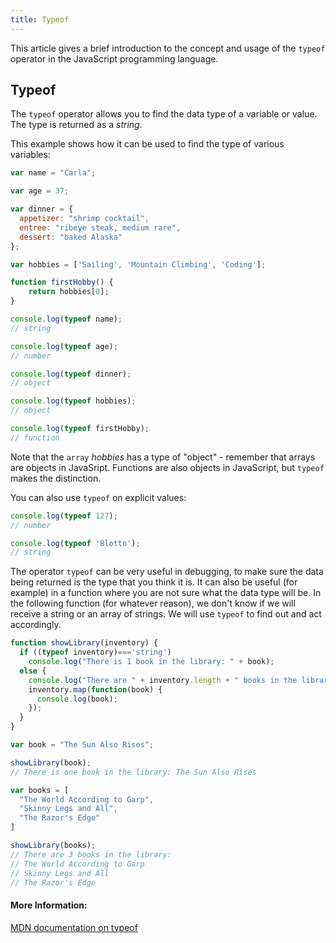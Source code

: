 ```yaml
---
title: Typeof
---
```


This article gives a brief introduction to the concept and usage of the `typeof` operator in the JavaScript programming language.

## Typeof

The `typeof` operator allows you to find the data type of a variable or value. The type is returned as a *string*.

This example shows how it can be used to find the type of various variables:

```javascript
var name = "Carla";

var age = 37;

var dinner = {
  appetizer: "shrimp cocktail",
  entree: "ribeye steak, medium rare",
  dessert: "baked Alaska"
};

var hobbies = ['Sailing', 'Mountain Climbing', 'Coding'];

function firstHobby() {
    return hobbies[0];
}

console.log(typeof name);
// string

console.log(typeof age);
// number

console.log(typeof dinner);
// object

console.log(typeof hobbies);
// object

console.log(typeof firstHobby);
// function
```

Note that the `array` *hobbies* has a type of "object" - remember that arrays are objects in JavaSript. Functions are also objects in JavaScript, but `typeof` makes the distinction.

You can also use `typeof` on explicit values:

```javascript
console.log(typeof 127);
// number

console.log(typeof 'Blotto');
// string
```

The operator `typeof` can be very useful in debugging, to make sure the data being returned is the type that you think it is. It can also be useful (for example) in a function where you are not sure what the data type will be. In the following function (for whatever reason), we don't know if we will receive a string or an array of strings. We will use `typeof` to find out and act accordingly.

```javascript
function showLibrary(inventory) {
  if ((typeof inventory)==='string')
    console.log("There is 1 book in the library: " + book);
  else {
    console.log("There are " + inventory.length + " books in the library:");
    inventory.map(function(book) {
      console.log(book);
    });
  }
}

var book = "The Sun Also Rises";

showLibrary(book);
// There is one book in the library: The Sun Also Rises

var books = [
  "The World According to Garp",
  "Skinny Legs and All",
  "The Razor's Edge"
]

showLibrary(books);
// There are 3 books in the library:
// The World According to Garp
// Skinny Legs and All
// The Razor's Edge
```

#### More Information:

[MDN documentation on typeof](https://developer.mozilla.org/en-US/docs/Web/JavaScript/Reference/Operators/typeof)
